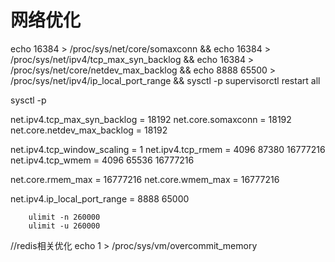 # 网络优化


echo 16384 > /proc/sys/net/core/somaxconn &&
echo 16384 > /proc/sys/net/ipv4/tcp_max_syn_backlog &&
echo 16384 > /proc/sys/net/core/netdev_max_backlog &&
echo 8888 65500 > /proc/sys/net/ipv4/ip_local_port_range &&
sysctl -p 
supervisorctl restart all



sysctl -p



net.ipv4.tcp_max_syn_backlog = 18192
net.core.somaxconn = 18192
net.core.netdev_max_backlog = 18192

net.ipv4.tcp_window_scaling = 1
net.ipv4.tcp_rmem = 4096 87380 16777216
net.ipv4.tcp_wmem = 4096 65536 16777216

net.core.rmem_max = 16777216
net.core.wmem_max = 16777216

net.ipv4.ip_local_port_range = 8888 65000


        ulimit -n 260000
        ulimit -u 260000



//redis相关优化
echo 1 > /proc/sys/vm/overcommit_memory
